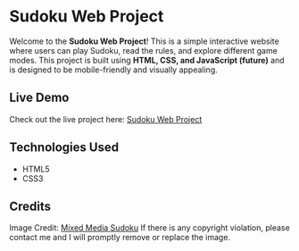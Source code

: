 # Sudoku Web Project

Welcome to the **Sudoku Web Project**! This is a simple interactive website where users can play Sudoku, read the rules, and explore different game modes. This project is built using **HTML, CSS, and JavaScript (future)** and is designed to be mobile-friendly and visually appealing.

## Live Demo

Check out the live project here: [Sudoku Web Project](https://ycchang4.github.io/sudoku/)


## Technologies Used

- HTML5
- CSS3

## Credits

Image Credit: [Mixed Media Sudoku](https://www.saatchiart.com/en-ht/art/Mixed-Media-Sudoku-9x9-1-89x9-1-14/314638/2165978/view)
If there is any copyright violation, please contact me and I will promptly remove or replace the image.
